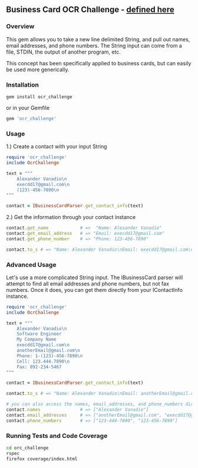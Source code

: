 ## Business Card OCR Challenge - [defined here](http://www.asymmetrik.com/programming-challenges/business-card-ocr.html)

### Overview
This gem allows you to take a new line delimited String, and pull out names, email addresses, and phone numbers. The String input can come from a file, STDIN, the output of another program, etc.

This concept has been specifically applied to business cards, but can easily be used more generically.

### Installation

```shell
gem install ocr_challenge
```
or in your Gemfile

```ruby
gem 'ocr_challenge'
```

### Usage

1.) Create a contact with your input String

```ruby
require 'ocr_challenge'
include OcrChallenge

text = """
    Alexander Vanadio\n
    execdd17@gmail.com\n
    (123)-456-7890\n
"""

contact = IBusinessCardParser.get_contact_info(text)
```

2.) Get the information through your contact instance

```ruby
contact.get_name            # =>  "Name: Alexander Vanadio"
contact.get_email_address   # => "Email: execdd17@gmail.com"
contact.get_phone_number    # => "Phone: 123-456-7890"

contact.to_s # => "Name: Alexander Vanadio\nEmail: execdd17@gmail.com\nPhone: 123-456-7890"
```

### Advanced Usage

Let's use a more complicated String input. The IBusinessCard parser will attempt to find all email addresses and phone numbers, but not fax numbers. Once it does, you can get them directly from your IContactInfo instance.

```ruby
require 'ocr_challenge'
include OcrChallenge

text = """
    Alexander Vanadio\n
    Software Engineer
    My Company Name
    execdd17@gmail.com\n
    anotherEmail@gmail.com\n
    Phone: 1-(123)-456-7890\n
    Cell: 123.444.7890\n
    Fax: 892-234-5467
"""

contact = IBusinessCardParser.get_contact_info(text)

contact.to_s # => "Name: Alexander Vanadio\nEmail: anotherEmail@gmail.com\nEmail: execdd17@gmail.com\nPhone Number: 123-444-7890\nPhone Number: 123-456-7890\n"

# you can also access the names, email_addresses, and phone_numbers directly
contact.names               # => ["Alexander Vanadio"]
contact.email_addresses     # => ["anotherEmail@gmail.com", "execdd17@gmail.com"]
contact.phone_numbers       # => ["123-444-7890", "123-456-7890"]
```

### Running Tests and Code Coverage

```bash
cd orc_challenge
rspec
firefox coverage/index.html
```
